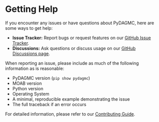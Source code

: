 # Getting Help

If you encounter any issues or have questions about PyDAGMC, here are
some ways to get help:

* **Issue Tracker:** Report bugs or request features on our [GitHub Issue Tracker](https://github.com/svalinn/pydagmc/issues).
* **Discussions:** Ask questions or discuss usage on our [GitHub Discussions page](https://github.com/svalinn/pydagmc/discussions).

When reporting an issue, please include as much of the following information as is reasonable:

* PyDAGMC version (`pip show pydagmc`)
* MOAB version
* Python version
* Operating System
* A minimal, reproducible example demonstrating the issue
* The full traceback if an error occurs

For detailed information, please refer to our [Contributing Guide](contributing.md).
